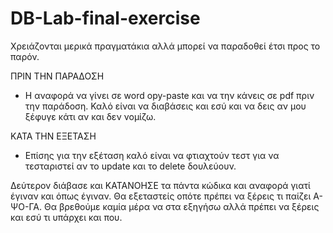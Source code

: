 # DB-Lab-final-exercise

Χρειάζονται μερικά πραγματάκια αλλά μπορεί να παραδοθεί έτσι προς το παρόν.

ΠΡΙΝ ΤΗΝ ΠΑΡΑΔΟΣΗ
- Η αναφορά να γίνει σε word opy-paste και να την κάνεις σε pdf πριν την παράδοση.
Καλό είναι να διαβάσεις και εσύ και να δεις αν μου ξέφυγε κάτι αν και δεν νομίζω.

ΚΑΤΑ ΤΗΝ ΕΞΕΤΑΣΗ
- Επίσης για την εξέταση καλό είναι να φτιαχτούν τεστ για να τεσταριστεί αν το update και το delete δουλεύουν.

Δεύτερον διάβασε και ΚΑΤΑΝΟΗΣΕ τα πάντα κώδικα και αναφορά γιατί έγιναν και όπως έγιναν. Θα εξεταστείς οπότε πρέπει να ξέρεις τι παίζει Α-ΨΟ-ΓΑ.
Θα βρεθούμε καμία μέρα να στα εξηγήσω αλλά πρέπει να ξέρεις και εσύ τι υπάρχει και που.

